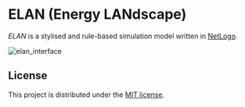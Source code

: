 # ELAN (Energy LANdscape)

*ELAN* is a stylised and rule-based simulation model written in [NetLogo](https://ccl.northwestern.edu/netlogo/index.shtml).


![elan_interface](https://github.com/hnolzen/elan/assets/15728479/b6c42f5c-94e5-485b-8475-8f8beb95e918)


## License

This project is distributed under the [MIT license](./LICENSE).
